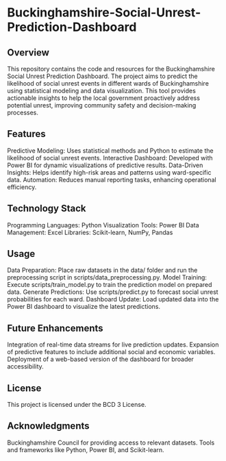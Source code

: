 # Buckinghamshire-Social-Unrest-Prediction-Dashboard
## Overview
This repository contains the code and resources for the Buckinghamshire Social Unrest Prediction Dashboard. The project aims to predict the likelihood of social unrest events in different wards of Buckinghamshire using statistical modeling and data visualization. This tool provides actionable insights to help the local government proactively address potential unrest, improving community safety and decision-making processes.

## Features
Predictive Modeling: Uses statistical methods and Python to estimate the likelihood of social unrest events.
Interactive Dashboard: Developed with Power BI for dynamic visualizations of predictive results.
Data-Driven Insights: Helps identify high-risk areas and patterns using ward-specific data.
Automation: Reduces manual reporting tasks, enhancing operational efficiency.
## Technology Stack
Programming Languages: Python
Visualization Tools: Power BI
Data Management: Excel
Libraries: Scikit-learn, NumPy, Pandas
## Usage
Data Preparation: Place raw datasets in the data/ folder and run the preprocessing script in scripts/data_preprocessing.py.
Model Training: Execute scripts/train_model.py to train the prediction model on prepared data.
Generate Predictions: Use scripts/predict.py to forecast social unrest probabilities for each ward.
Dashboard Update: Load updated data into the Power BI dashboard to visualize the latest predictions.
## Future Enhancements
Integration of real-time data streams for live prediction updates.
Expansion of predictive features to include additional social and economic variables.
Deployment of a web-based version of the dashboard for broader accessibility.
## License
This project is licensed under the BCD 3 License.

## Acknowledgments
Buckinghamshire Council for providing access to relevant datasets.
Tools and frameworks like Python, Power BI, and Scikit-learn.
